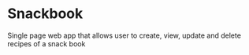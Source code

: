 # Snackbook
Single page web app that allows user to create, view, update and delete recipes of a snack book
